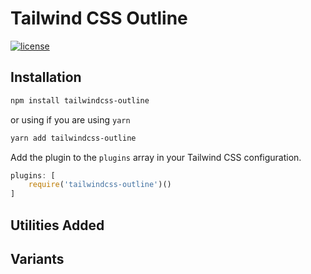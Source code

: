 # Tailwind CSS Outline

[![license](https://badgen.net/github/license/timcase/tailwindcss-outline)](https://github.com/timcase/tailwindcss-outline/blob/master/LICENSE)

## Installation

```bash
npm install tailwindcss-outline
```

or using if you are using `yarn`

```bash
yarn add tailwindcss-outline
```

Add the plugin to the `plugins` array in your Tailwind CSS configuration.

```js
plugins: [
    require('tailwindcss-outline')()
]
```

## Utilities Added

## Variants
